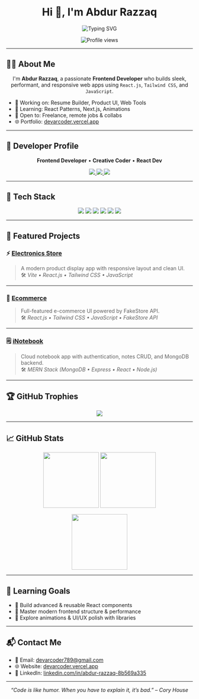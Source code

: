 <h1 align="center">Hi 👋, I'm Abdur Razzaq</h1>

<p align="center">
  <img src="https://readme-typing-svg.demolab.com?font=Fira+Code&weight=500&size=22&duration=3000&pause=1000&center=true&vCenter=true&width=440&lines=Frontend+Developer+%7C+React+Dev+%7C+Problem+Solver;Welcome+to+my+GitHub+profile!" alt="Typing SVG" />
</p>

<p align="center">
  <img src="https://komarev.com/ghpvc/?username=devARcoder&label=Profile%20views&color=0e75b6&style=flat" alt="Profile views" />
</p>

------------

## 🧑‍💻 About Me

<p align="center">
I'm <strong>Abdur Razzaq</strong>, a passionate <strong>Frontend Developer</strong> who builds sleek, performant, and responsive web apps using <code>React.js</code>, <code>Tailwind CSS</code>, and <code>JavaScript</code>.
</p>

- 🔭 Working on: Resume Builder, Product UI, Web Tools  
- 🌱 Learning: React Patterns, Next.js, Animations  
- 🤝 Open to: Freelance, remote jobs & collabs  
- 🌐 Portfolio: [devarcoder.vercel.app](https://devarcoder.vercel.app)

-------

## 🧠 Developer Profile

<p align="center">
  <b>Frontend Developer</b> • <b>Creative Coder</b> • <b>React Dev</b>
</p>

<p align="center">
  <a href="https://www.linkedin.com/in/abdur-razzaq-8b569a335/">
    <img src="https://img.shields.io/badge/LinkedIn-0A66C2?style=for-the-badge&logo=linkedin&logoColor=white" />
  </a>
  <a href="https://github.com/devARcoder">
    <img src="https://img.shields.io/badge/GitHub-171515?style=for-the-badge&logo=github&logoColor=white" />
  </a>
  <a href="https://devarcoder.vercel.app">
    <img src="https://img.shields.io/badge/Portfolio-000000?style=for-the-badge&logo=vercel&logoColor=white" />
  </a>
</p>

-------

## 🚀 Tech Stack

<p align="center">
  <img src="https://img.shields.io/badge/React-20232A?style=for-the-badge&logo=react&logoColor=61DAFB" />
  <img src="https://img.shields.io/badge/TailwindCSS-06B6D4?style=for-the-badge&logo=tailwindcss&logoColor=white" />
  <img src="https://img.shields.io/badge/JavaScript-F7DF1E?style=for-the-badge&logo=javascript&logoColor=black" />
  <img src="https://img.shields.io/badge/Bootstrap-563D7C?style=for-the-badge&logo=bootstrap&logoColor=white" />
  <img src="https://img.shields.io/badge/Vite-646CFF?style=for-the-badge&logo=vite&logoColor=white" />
  <img src="https://img.shields.io/badge/Figma-F24E1E?style=for-the-badge&logo=figma&logoColor=white" />
</p>


-----

## 📂 Featured Projects

### ⚡ [Electronics Store](https://github.com/devARcoder/Electronics_Store)  
> A modern product display app with responsive layout and clean UI.  
🛠 _Vite • React.js • Tailwind CSS • JavaScript_

---

### 🛒 [Ecommerce](https://github.com/devARcoder/Ecommerce)  
> Full-featured e-commerce UI powered by FakeStore API.  
🛠 _React.js • Tailwind CSS • JavaScript • FakeStore API_

---

### 🗒️ [iNotebook](https://github.com/devARcoder/iNotebook)  
> Cloud notebook app with authentication, notes CRUD, and MongoDB backend.  
🛠 _MERN Stack (MongoDB • Express • React • Node.js)_

---

## 🏆 GitHub Trophies

<p align="center">
  <img src="https://github-profile-trophy.vercel.app/?username=devARcoder&theme=tokyonight&margin-w=10&margin-h=10&row=1" />
</p>

---

## 📈 GitHub Stats

<p align="center">
  <img src="https://github-readme-stats.vercel.app/api?username=devARcoder&show_icons=true&theme=tokyonight" height="150" />
  <img src="https://github-readme-streak-stats.herokuapp.com/?user=devARcoder&theme=tokyonight" height="150"/>
</p>

<p align="center">
  <img src="https://github-readme-stats.vercel.app/api/top-langs/?username=devARcoder&layout=compact&theme=tokyonight" height="150" />
</p>

---

## 🎯 Learning Goals

- 🔹 Build advanced & reusable React components  
- 🔹 Master modern frontend structure & performance  
- 🔹 Explore animations & UI/UX polish with libraries

---

## 📬 Contact Me

- 📧 Email: [devarcoder789@gmail.com](mailto:devarcoder789@gmail.com)  
- 🌐 Website: [devarcoder.vercel.app](https://devarcoder.vercel.app)  
- 💼 LinkedIn: [linkedin.com/in/abdur-razzaq-8b569a335](https://www.linkedin.com/in/abdur-razzaq-8b569a335)

---

<p align="center">
  <em>“Code is like humor. When you have to explain it, it’s bad.” – Cory House</em>
</p>
